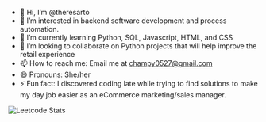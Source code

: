 - 👋 Hi, I’m @theresarto
- 👀 I’m interested in backend software development and process automation.
- 🌱 I’m currently learning Python, SQL, Javascript, HTML, and CSS
- 💞️ I’m looking to collaborate on Python projects that will help improve the retail experience
- 📫 How to reach me: Email me at champy0527@gmail.com
- 😄 Pronouns: She/her
- ⚡ Fun fact: I discovered coding late while trying to find solutions to make my day job easier as an eCommerce marketing/sales manager.


![Leetcode Stats](https://leetcard.jacoblin.cool/champy0527)


<!---
theresarto/theresarto is a ✨ special ✨ repository because its `README.md` (this file) appears on your GitHub profile.
You can click the Preview link to take a look at your changes.
--->

